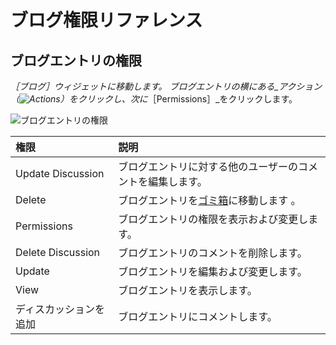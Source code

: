 # ブログ権限リファレンス

<!-- Really missing an introductory statement here -->

## ブログエントリの権限

_［ブログ］_ウィジェットに移動します。 ブログエントリの横にある_アクション_（![Actions](../../images/icon-actions.png)）をクリックし、次に_［Permissions］_をクリックします。

![ブログエントリの権限](./blog-permissions-reference/images/01.png)

| 権限                | 説明                                                            |
| :--- | :--- |
| Update Discussion | ブログエントリに対する他のユーザーのコメントを編集します。                                 |
| Delete            | ブログエントリを[ゴミ箱](../recycle-bin/recycle-bin-overview.md)に移動します 。 |
| Permissions       | ブログエントリの権限を表示および変更します。                                        |
| Delete Discussion | ブログエントリのコメントを削除します。                                           |
| Update            | ブログエントリを編集および変更します。                                           |
| View              | ブログエントリを表示します。                                                |
| ディスカッションを追加       | ブログエントリにコメントします。                                              |
